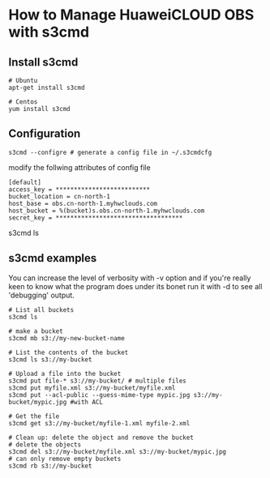 # How to Manage HuaweiCLOUD OBS with s3cmd

## Install s3cmd

``` 
# Ubuntu
apt-get install s3cmd

# Centos
yum install s3cmd

```
## Configuration

```
s3cmd --configre # generate a config file in ~/.s3cmdcfg

```
modify the follwing attributes of config file
```
[default]
access_key = **************************
bucket_location = cn-north-1
host_base = obs.cn-north-1.myhwclouds.com
host_bucket = %(bucket)s.obs.cn-north-1.myhwclouds.com
secret_key = ***********************************

```

s3cmd ls

## s3cmd examples

You can increase the level of verbosity with -v option and if you're really keen to know what the program does under its bonet run it with -d to see all 'debugging' output.

```
# List all buckets
s3cmd ls

# make a bucket
s3cmd mb s3://my-new-bucket-name

# List the contents of the bucket
s3cmd ls s3://my-bucket

# Upload a file into the bucket
s3cmd put file-* s3://my-bucket/ # multiple files
s3cmd put myfile.xml s3://my-bucket/myfile.xml
s3cmd put --acl-public --guess-mime-type mypic.jpg s3://my-bucket/mypic.jpg #with ACL

# Get the file
s3cmd get s3://my-bucket/myfile-1.xml myfile-2.xml

# Clean up: delete the object and remove the bucket
# delete the objects
s3cmd del s3://my-bucket/myfile.xml s3://my-bucket/mypic.jpg
# can only remove empty buckets
s3cmd rb s3://my-bucket






